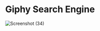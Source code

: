 # Giphy Search Engine
![Screenshot (34)](https://github.com/user-attachments/assets/1bc82c7b-6524-484c-9503-62ba8ef6dc87)
